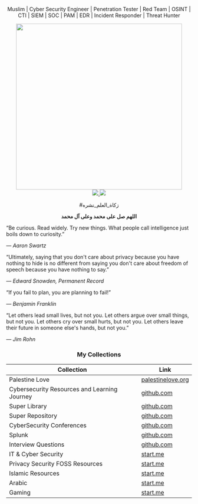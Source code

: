 <p align="center">Muslim | Cyber Security Engineer | Penetration Tester | Red Team | OSINT | CTI | SIEM | SOC | PAM | EDR | Incident Responder | Threat Hunter</p>
<div id="header" align="center">
  <img src="https://external-content.duckduckgo.com/iu/?u=https%3A%2F%2Ffree4kwallpapers.com%2Fuploads%2Foriginals%2F2020%2F04%2F05%2Fanonymous-wallpaper.jpg&f=1&nofb=1&ipt=292b7ad637feaa6672636dbccbe74062d9e17f6b6c2809bf6fab1271f87e7d87&ipo=images" width="450"/>
  <br>
<a href="https://techforpalestine.org/">
<img src="https://raw.githubusercontent.com/Safouene1/support-palestine-banner/master/StandWithPalestine.svg">
</a>
<a href="https://techforpalestine.org/">
<img src="https://badge.techforpalestine.org/default">
</a>
<p>#زكاة_العلم_نشره</p>
<b><p>اللهم صل على محمد وعلى آل محمد</p></b>

</div>

“Be curious. Read widely. Try new things. What people call intelligence just boils down to curiosity.”

*― Aaron Swartz*

“Ultimately, saying that you don't care about privacy because you have nothing to hide is no different from saying you don't care about freedom of speech because you have nothing to say.”

*― Edward Snowden, Permanent Record*

“If you fail to plan, you are planning to fail!”

*― Benjamin Franklin*

“Let others lead small lives, but not you. Let others argue over small things, but not you. Let others cry over small hurts, but not you. Let others leave their future in someone else's hands, but not you.”

*― Jim Rohn*

<div align="center">

### My Collections

| Collection                         | Link                                                                                  |
|------------------------------------|---------------------------------------------------------------------------------------|
| Palestine Love                     | [palestinelove.org](https://palestinelove.org/)                                       |
| Cybersecurity Resources and Learning Journey | [github.com](https://github.com/MrM8BRH/CRLJ)                               |
| Super Library                      | [github.com](https://github.com/MrM8BRH/SuperLibrary)                                 |
| Super Repository                   | [github.com](https://github.com/MrM8BRH/SuperRepository)                              |
| CyberSecurity Conferences          | [github.com](https://github.com/MrM8BRH/CyberSecurity_Conferences)                    |
| Splunk                             | [github.com](https://github.com/MrM8BRH/Splunk)                                       |
| Interview Questions                | [github.com](https://github.com/MrM8BRH/Interview-Questions)                          |
| IT & Cyber Security                | [start.me](https://start.me/p/KMqznE/it-cyber-security)                               |
| Privacy Security FOSS Resources    | [start.me](https://start.me/p/ogxO2x/privacy-security-foss-resources)                 |
| Islamic Resources                  | [start.me](https://start.me/p/gG7rbp/islamic-resources)                               |
| Arabic                             | [start.me](https://start.me/p/KMqLLz/arabic)                                          |
| Gaming                             | [start.me](https://start.me/p/aLRdGN/gaming)                                          |

</div>
